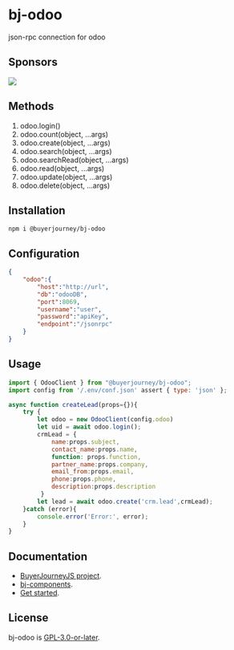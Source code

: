 # bj-odoo
json-rpc connection for odoo
## Sponsors
[<img src="https://www.conference.com.mx/web/image/website/3/logo/Conference?unique=cb769b7">](https://www.conference.com.mx/comercializacion-digital)

## Methods
1. odoo.login()
2. odoo.count(object, ...args)
3. odoo.create(object, ...args)
4. odoo.search(object, ...args)
5. odoo.searchRead(object, ...args)
6. odoo.read(object, ...args)
7. odoo.update(object, ...args)
8. odoo.delete(object, ...args)

## Installation
```
npm i @buyerjourney/bj-odoo
```
## Configuration
```json
{
    "odoo":{
        "host":"http://url",
        "db":"odooDB",
        "port":8069,
        "username":"user",
        "password":"apiKey",
        "endpoint":"/jsonrpc"
    }
}
```
## Usage
```javascript
import { OdooClient } from "@buyerjourney/bj-odoo";
import config from '/.env/conf.json' assert { type: 'json' };

async function createLead(props={}){
    try {
        let odoo = new OdooClient(config.odoo)
        let uid = await odoo.login();
        crmLead = {
            name:props.subject,
            contact_name:props.name,
            function: props.function,
            partner_name:props.company,
            email_from:props.email,
            phone:props.phone,
            description:props.description
         }
        let lead = await odoo.create('crm.lead',crmLead);
    }catch (error){
        console.error('Error:', error);
    }
}
```

## Documentation 
- [BuyerJourneyJS project](https://buyerjourney.ninja/).
- [bj-components](https://buyerjourney.ninja/odoo).
- [Get started](https://buyerjourney.ninja/get-started).
## License
bj-odoo is [GPL-3.0-or-later](./LICENSE).
